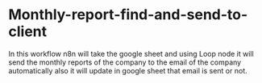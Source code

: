 # Monthly-report-find-and-send-to-client
In this workflow n8n will take the google sheet and using Loop node it will send the monthly reports of the company to the email of the company automatically also it will update in google sheet that email is sent or not. 
